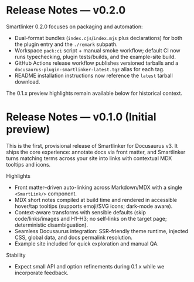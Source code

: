 # Release Notes — v0.2.0

Smartlinker 0.2.0 focuses on packaging and automation:

- Dual-format bundles (`index.cjs`/`index.mjs` plus declarations) for both the plugin entry and the `./remark` subpath.
- Workspace `pack:ci` script + manual smoke workflow; default CI now runs typechecking, plugin tests/builds, and the example-site build.
- GitHub Actions release workflow publishes versioned tarballs and a `docusaurus-plugin-smartlinker-latest.tgz` alias for each tag.
- README installation instructions now reference the `latest` tarball download.

The 0.1.x preview highlights remain available below for historical context.

# Release Notes — v0.1.0 (Initial preview)

This is the first, provisional release of Smartlinker for Docusaurus v3. It ships the core experience: annotate docs via front matter, and Smartlinker turns matching terms across your site into links with contextual MDX tooltips and icons.

Highlights
- Front matter–driven auto-linking across Markdown/MDX with a single `<SmartLink/>` component.
- MDX short notes compiled at build time and rendered in accessible hover/tap tooltips (supports emoji/SVG icons; dark-mode aware).
- Context-aware transforms with sensible defaults (skip code/links/images and H1–H3; no self-links on the target page; deterministic disambiguation).
- Seamless Docusaurus integration: SSR-friendly theme runtime, injected CSS, global data, and docs permalink resolution.
- Example site included for quick exploration and manual QA.

Stability
- Expect small API and option refinements during 0.1.x while we incorporate feedback.
